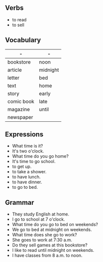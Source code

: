## Verbs
- to read
- to sell

## Vocabulary
|    -     |     -      |
|----------|------------|
bookstore| noon
article| midnight
letter| bed
text| home
story| early
comic book| late
magazine| until
newspaper|

## Expressions
- What time is it?
- It's two o'clock.
- What time do you go home?
- It's time to go school.
- to get up.
- to take a shower.
- to have lunch.
- to have dinner.
- to go to bed.

## Grammar
- They study English at home.
- I go to school at 7 o'clock.
- What time do you go to bed on weekends?
- We go to bed at midnight on weekends.
- What time does she go to work?
- She goes to work at 7:30 a.m.
- Do they sell games at this bookstore?
- I like to read until midnight on weekends.
- I have classes from 8 a.m. to noon.
